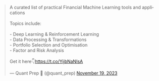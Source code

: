 
<blockquote class="twitter-tweet"><p lang="en" dir="ltr">A curated list of practical Financial Machine Learning tools and applications<br><br>Topics include:<br><br>- Deep Learning &amp; Reinforcement Learning<br>- Data Processing &amp; Transformations<br>- Portfolio Selection and Optimisation<br>- Factor and Risk Analysis<br><br>Get it here👇<a href="https://t.co/YijbNaNIsA">https://t.co/YijbNaNIsA</a></p>&mdash; Quant Prep 🐍 (@quant_prep) <a href="https://twitter.com/quant_prep/status/1726350382413062602?ref_src=twsrc%5Etfw">November 19, 2023</a></blockquote>






<iframe border=0 frameborder=0 height=250 width=550  
 src="https://x.com/quant_prep/status/1726350382413062602?s=20"></iframe>
 

